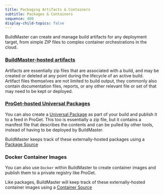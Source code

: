 ```yaml
---
title: Packaging Artifacts & Containers
subtitle: Packages & Containers
sequence: 400
display-child-topics: false
---
```


BuildMaster can create and manage build artifacts for any deployment target, from simple ZIP files to complex container orchestrations in the cloud. 

### [BuildMaster-hosted artifacts](packaging/artifacts)
Artifacts are essentially zip files that are associated with a build, and may be created or deleted at any point during the lifecycle of an active build. Artifact files themselves are not limited to build output, they commonly also contain documentation files, reports, or any other relevant file or set of that may need to be kept or deployed.

### [ProGet-hosted Universal Packages](packaging/universal-packages)
You can also create a [Universal Package](/docs/upack/universal-packages/package-format) as part of your build and publish it to a feed in ProGet.  This too is essentially a zip file, but it contains a manifest file that describes the contents and can be pulled by other tools, instead of having to be deployed by BuildMaster. 

BuildMaster keeps track of these externally-hosted packages using a [Package Source](packaging/package-sources)

### Docker Container Images
You can also use `Docker` within BuildMaster to create container images and publish them to a private registry like ProGet.

Like packages, BuildMaster will keep track of these externally-hosted container images using a [Container Source](packaging/package-sources)
